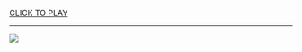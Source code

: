 
<a href="https://premium76.site?title=game_rules_for_snakes_and_ladders&ref=12M">CLICK TO PLAY</a></h3>
<hr>

<a href="https://premium76.site?title=game_rules_for_snakes_and_ladders&ref=12M"><img src="https://clearcache.store/games.png"></a>


